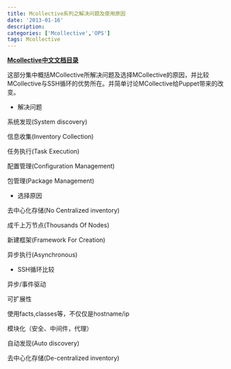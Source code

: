 ```yaml
---
title: Mcollective系列之解决问题及使用原因
date: '2013-01-16'
description:
categories: ['Mcollective','OPS']
tags: Mcollective
---
```


<strong>[Mcollective中文文档目录](http://paperplane.ruhoh.com/documentation/mcollective/)</strong>

这部分集中概括MCollective所解决问题及选择MCollective的原因，并比较MCollective与SSH循环的优势所在。并简单讨论MCollective给Puppet带来的改变。

+ 解决问题

系统发现(System discovery)

信息收集(Inventory Collection)

任务执行(Task Execution)

配置管理(Configuration Management)

包管理(Package Management)

+ 选择原因

去中心化存储(No Centralized inventory)

成千上万节点(Thousands Of Nodes)

新建框架(Framework For Creation)

异步执行(Asynchronous)

+ SSH循环比较

异步/事件驱动

可扩展性

使用facts,classes等，不仅仅是hostname/ip

模块化（安全、中间件，代理）

自动发现(Auto discovery)

去中心化存储(De-centralized inventory)
